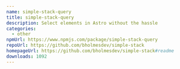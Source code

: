 ```yaml
---
name: simple-stack-query
title: simple-stack-query
description: Select elements in Astro without the hassle
categories:
  - other
npmUrl: https://www.npmjs.com/package/simple-stack-query
repoUrl: https://github.com/bholmesdev/simple-stack
homepageUrl: https://github.com/bholmesdev/simple-stack#readme
downloads: 1092
---
```

